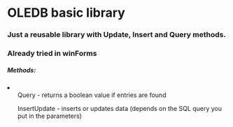 <h1>OLEDB basic library</h1>

<h3>Just a reusable library with Update, Insert and Query methods.</h3>
<h3>Already tried in  winForms</h3>
<h5>Methods:</h5>
<li>
<ul>Query - returns a boolean value if entries are found</ul>
<ul>InsertUpdate - inserts or updates data (depends on the SQL query you put in the parameters)</ul>
</li>
